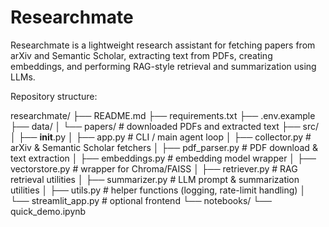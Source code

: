 # Researchmate

Researchmate is a lightweight research assistant for fetching papers from arXiv and Semantic Scholar, extracting text from PDFs, creating embeddings, and performing RAG-style retrieval and summarization using LLMs.

Repository structure:

researchmate/
├── README.md
├── requirements.txt
├── .env.example
├── data/
│   └── papers/ # downloaded PDFs and extracted text
├── src/
│   ├── __init__.py
│   ├── app.py # CLI / main agent loop
│   ├── collector.py # arXiv & Semantic Scholar fetchers
│   ├── pdf_parser.py # PDF download & text extraction
│   ├── embeddings.py # embedding model wrapper
│   ├── vectorstore.py # wrapper for Chroma/FAISS
│   ├── retriever.py # RAG retrieval utilities
│   ├── summarizer.py # LLM prompt & summarization utilities
│   ├── utils.py # helper functions (logging, rate-limit handling)
│   └── streamlit_app.py # optional frontend
└── notebooks/
    └── quick_demo.ipynb
